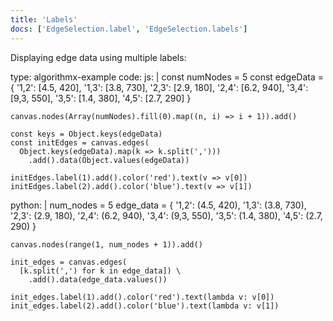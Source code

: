 ```yaml
---
title: 'Labels'
docs: ['EdgeSelection.label', 'EdgeSelection.labels']
---
```


Displaying edge data using multiple labels:

<data type='yaml'>
type: algorithmx-example
code:
  js: |
    const numNodes = 5
    const edgeData = {
      '1,2': [4.5, 420],
      '1,3': [3.8, 730],
      '2,3': [2.9, 180],
      '2,4': [6.2, 940],
      '3,4': [9,3, 550],
      '3,5': [1.4, 380],
      '4,5': [2.7, 290]
    }
    
    canvas.nodes(Array(numNodes).fill(0).map((n, i) => i + 1)).add()
    
    const keys = Object.keys(edgeData)
    const initEdges = canvas.edges(
      Object.keys(edgeData).map(k => k.split(',')))
        .add().data(Object.values(edgeData))
    
    initEdges.label(1).add().color('red').text(v => v[0])
    initEdges.label(2).add().color('blue').text(v => v[1])
  python: |
    num_nodes = 5
    edge_data = {
      '1,2': (4.5, 420),
      '1,3': (3.8, 730),
      '2,3': (2.9, 180),
      '2,4': (6.2, 940),
      '3,4': (9,3, 550),
      '3,5': (1.4, 380),
      '4,5': (2.7, 290)
    }
    
    canvas.nodes(range(1, num_nodes + 1)).add()
    
    init_edges = canvas.edges(
      [k.split(',') for k in edge_data]) \
        .add().data(edge_data.values())
    
    init_edges.label(1).add().color('red').text(lambda v: v[0]) 
    init_edges.label(2).add().color('blue').text(lambda v: v[1])
</data>
